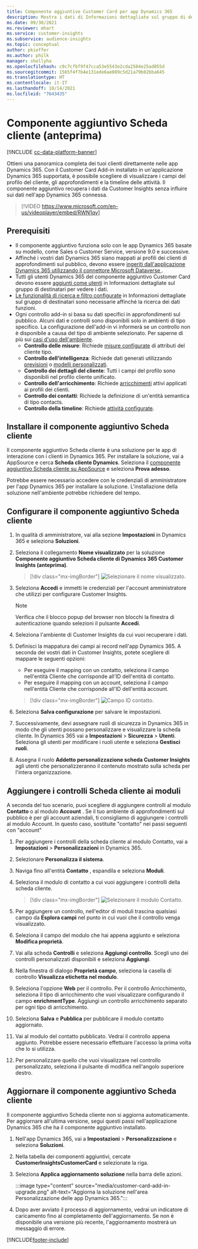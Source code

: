 ```yaml
---
title: Componente aggiuntivo Customer Card per app Dynamics 365
description: Mostra i dati di Informazioni dettagliate sul gruppo di destinatari nelle app Dynamics 365 con questo componente aggiuntivo.
ms.date: 09/30/2021
ms.reviewer: mhart
ms.service: customer-insights
ms.subservice: audience-insights
ms.topic: conceptual
author: pkieffer
ms.author: philk
manager: shellyha
ms.openlocfilehash: c9c7cfbf9f47cca53e5543e2cda2584e25ad855d
ms.sourcegitcommit: 1565f4f7b4e131ede6ae089c5d21a79b02bba645
ms.translationtype: HT
ms.contentlocale: it-IT
ms.lasthandoff: 10/14/2021
ms.locfileid: "7643435"
---
```

# <a name="customer-card-add-in-preview"></a>Componente aggiuntivo Scheda cliente (anteprima)

[!INCLUDE [cc-data-platform-banner](../includes/cc-data-platform-banner.md)]

Ottieni una panoramica completa dei tuoi clienti direttamente nelle app Dynamics 365. Con il Customer Card Add-in installato in un'applicazione Dynamics 365 supportata, è possibile scegliere di visualizzare i campi del profilo del cliente, gli approfondimenti e la timeline delle attività. Il componente aggiuntivo recupera i dati da Customer Insights senza influire sui dati nell'app Dynamics 365 connessa.

> [!VIDEO https://www.microsoft.com/en-us/videoplayer/embed/RWN1qv]

## <a name="prerequisites"></a>Prerequisiti

- Il componente aggiuntivo funziona solo con le app Dynamics 365 basate su modello, come Sales o Customer Service, versione 9.0 e successive.
- Affinché i vostri dati Dynamics 365 siano mappati ai profili dei clienti di approfondimenti sul pubblico, devono essere [ingeriti dall'applicazione Dynamics 365 utilizzando il connettore Microsoft Dataverse ](connect-power-query.md).
- Tutti gli utenti Dynamics 365 del componente aggiuntivo Customer Card devono essere [aggiunti come utenti](permissions.md) in Informazioni dettagliate sul gruppo di destinatari per vedere i dati.
- [Le funzionalità di ricerca e filtro configurate](search-filter-index.md) in Informazioni dettagliate sul gruppo di destinatari sono necessarie affinché la ricerca dei dati funzioni.
- Ogni controllo add-in si basa su dati specifici in approfondimenti sul pubblico. Alcuni dati e controlli sono disponibili solo in ambienti di tipo specifico. La configurazione dell'add-in vi informerà se un controllo non è disponibile a causa del tipo di ambiente selezionato. Per saperne di più sui [casi d'uso dell'ambiente](work-with-business-accounts.md).
  - **Controllo delle misure**: Richiede [misure configurate](measures.md) di attributi del cliente tipo.
  - **Controllo dell'intelligenza**: Richiede dati generati utilizzando [previsioni](predictions.md) o [modelli personalizzati](custom-models.md).
  - **Controllo dei dettagli del cliente**: Tutti i campi del profilo sono disponibili nel profilo cliente unificato.
  - **Controllo dell'arricchimento**: Richiede [arricchimenti](enrichment-hub.md) attivi applicati ai profili dei clienti.
  - **Controllo dei contatti**: Richiede la definizione di un'entità semantica di tipo contacts.
  - **Controllo della timeline**: Richiede [attività configurate](activities.md).

## <a name="install-the-customer-card-add-in"></a>Installare il componente aggiuntivo Scheda cliente

Il componente aggiuntivo Scheda cliente è una soluzione per le app di interazione con i clienti in Dynamics 365. Per installare la soluzione, vai a AppSource e cerca **Scheda cliente Dynamics**. Seleziona il [componente aggiuntivo Scheda cliente su AppSource](https://appsource.microsoft.com/product/dynamics-365/mscrm.dynamics_365_customer_insights_customer_card_addin?tab=Overview) e seleziona **Prova adesso**.

Potrebbe essere necessario accedere con le credenziali di amministratore per l'app Dynamics 365 per installare la soluzione. L'installazione della soluzione nell'ambiente potrebbe richiedere del tempo.

## <a name="configure-the-customer-card-add-in"></a>Configurare il componente aggiuntivo Scheda cliente

1. In qualità di amministratore, vai alla sezione **Impostazioni** in Dynamics 365 e seleziona **Soluzioni**.

1. Seleziona il collegamento **Nome visualizzato** per la soluzione **Componente aggiuntivo Scheda cliente di Dynamics 365 Customer Insights (anteprima)**.

   > [!div class="mx-imgBorder"]
   > ![Selezionare il nome visualizzato.](media/select-display-name.png "Seleziona il nome del display.")

1. Seleziona **Accedi** e immetti le credenziali per l'account amministratore che utilizzi per configurare Customer Insights.

   > [!NOTE]
   > Verifica che il blocco popup del browser non blocchi la finestra di autenticazione quando selezioni il pulsante **Accedi**.

1. Seleziona l'ambiente di Customer Insights da cui vuoi recuperare i dati.

1. Definisci la mappatura dei campi ai record nell'app Dynamics 365. A seconda dei vostri dati in Customer Insights, potete scegliere di mappare le seguenti opzioni:
   - Per eseguire il mapping con un contatto, seleziona il campo nell'entità Cliente che corrisponde all'ID dell'entità di contatto.
   - Per eseguire il mapping con un account, seleziona il campo nell'entità Cliente che corrisponde all'ID dell'entità account.

   > [!div class="mx-imgBorder"]
   > ![Campo ID contatto.](media/contact-id-field.png "Campo ID del contatto.")

1. Seleziona **Salva configurazione** per salvare le impostazioni.

1. Successivamente, devi assegnare ruoli di sicurezza in Dynamics 365 in modo che gli utenti possano personalizzare e visualizzare la scheda cliente. In Dynamics 365 vai a **Impostazioni** > **Sicurezza** > **Utenti**. Seleziona gli utenti per modificare i ruoli utente e seleziona **Gestisci ruoli**.

1. Assegna il ruolo **Addetto personalizzazione scheda Customer Insights** agli utenti che personalizzeranno il contenuto mostrato sulla scheda per l'intera organizzazione.

## <a name="add-customer-card-controls-to-forms"></a>Aggiungere i controlli Scheda cliente ai moduli

A seconda del tuo scenario, puoi scegliere di aggiungere controlli al modulo **Contatto** o al modulo **Account** . Se il tuo ambiente di approfondimenti sul pubblico è per gli account aziendali, ti consigliamo di aggiungere i controlli al modulo Account. In questo caso, sostituite "contatto" nei passi seguenti con "account"

1. Per aggiungere i controlli della scheda cliente al modulo Contatto, vai a **Impostazioni** > **Personalizzazioni** in Dynamics 365.

1. Selezionare **Personalizza il sistema**.

1. Naviga fino all'entità **Contatto** , espandila e seleziona **Moduli**.

1. Seleziona il modulo di contatto a cui vuoi aggiungere i controlli della scheda cliente.

    > [!div class="mx-imgBorder"]
    > ![Selezionare il modulo Contatto.](media/contact-active-forms.png "Selezionare Modulo di contatto.")

1. Per aggiungere un controllo, nell'editor di moduli trascina qualsiasi campo da **Esplora campi** nel punto in cui vuoi che il controllo venga visualizzato.

1. Seleziona il campo del modulo che hai appena aggiunto e seleziona **Modifica proprietà**.

1. Vai alla scheda **Controlli** e seleziona **Aggiungi controllo**. Scegli uno dei controlli personalizzati disponibili e seleziona **Aggiungi**.

1. Nella finestra di dialogo **Proprietà campo**, seleziona la casella di controllo **Visualizza etichetta nel modulo**.

1. Seleziona l'opzione **Web** per il controllo. Per il controllo Arricchimento, seleziona il tipo di arricchimento che vuoi visualizzare configurando il campo **enrichmentType**. Aggiungi un controllo arricchimento separato per ogni tipo di arricchimento.

1. Seleziona **Salva** e **Pubblica** per pubblicare il modulo contatto aggiornato.

1. Vai al modulo del contatto pubblicato. Vedrai il controllo appena aggiunto. Potrebbe essere necessario effettuare l'accesso la prima volta che lo si utilizza.

1. Per personalizzare quello che vuoi visualizzare nel controllo personalizzato, seleziona il pulsante di modifica nell'angolo superiore destro.

## <a name="upgrade-customer-card-add-in"></a>Aggiornare il componente aggiuntivo Scheda cliente

Il componente aggiuntivo Scheda cliente non si aggiorna automaticamente. Per aggiornare all'ultima versione, segui questi passi nell'applicazione Dynamics 365 che ha il componente aggiuntivo installato.

1. Nell'app Dynamics 365, vai a **Impostazioni** > **Personalizzazione** e seleziona **Soluzioni**.

1. Nella tabella dei componenti aggiuntivi, cercate **CustomerInsightsCustomerCard** e selezionate la riga.

1. Seleziona **Applica aggiornamento soluzione** nella barra delle azioni.

   :::image type="content" source="media/customer-card-add-in-upgrade.png" alt-text="Aggiorna la soluzione nell'area Personalizzazione delle app Dynamics 365.":::

1. Dopo aver avviato il processo di aggiornamento, vedrai un indicatore di caricamento fino al completamento dell'aggiornamento. Se non è disponibile una versione più recente, l'aggiornamento mostrerà un messaggio di errore.


[!INCLUDE[footer-include](../includes/footer-banner.md)]
